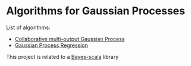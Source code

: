 # Algorithms for Gaussian Processes

List of algorithms:
* [Collaborative multi-output Gaussian Process](https://github.com/danielkorzekwa/bayes-scala-gp/blob/master/doc/cogp/cogp.md)
* [Gaussian Process Regression](https://github.com/danielkorzekwa/bayes-scala-gp/blob/master/doc/gpr/gpr.md)

This project is related to a [Bayes-scala](https://github.com/danielkorzekwa/bayes-scala) library